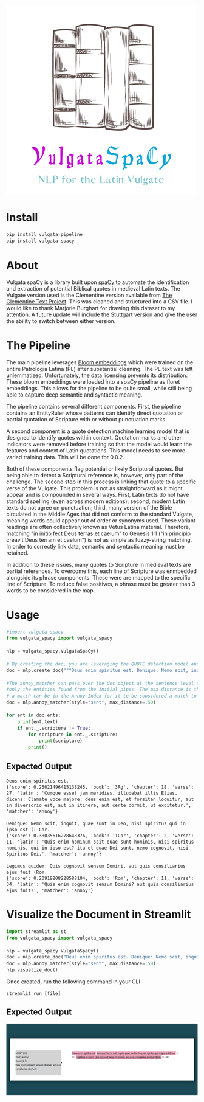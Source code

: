 ![vulgata spacy logo](images/logo.png)

# Install

```python
pip install vulgata-pipeline
pip install vulgata-spacy
```

# About

Vulgata spaCy is a library built upon [spaCy](www.spacy.io) to automate the identification and extraction of potential Biblical quotes in medieval Latin texts. The Vulgate version used is the Clementine version available from [The Clementine Text Project](https://vulsearch.sourceforge.net/). This was cleaned and structured into a CSV file. I would like to thank Marjorie Burghart for drawing this dataset to my attention. A future update will include the Stuttgart version and give the user the ability to switch between either version.

# The Pipeline
The main pipeline leverages [Bloom embeddings](https://explosion.ai/blog/bloom-embeddings) which were trained on the entire Patrologia Latina (PL) after substantial cleaning. The PL text was left unlemmatized. Unfortunately, the data licensing prevents its distribution. These bloom embeddings were loaded into a spaCy pipeline as floret embeddings. This allows for the pipeline to be quite small, while still being able to capture deep semantic and syntactic meaning.

The pipeline contains several different components. First, the pipeline contains an EntityRuler whose patterns can identify direct quotation or partial quotation of Scripture with or without punctuation marks.

A second component is a quote detection machine learning model that is designed to identify quotes within context. Quotation marks and other indicators were removed before training so that the model would learn the features and context of Latin quotations. This model needs to see more varied training data. This will be done for 0.0.2.

Both of these components flag potential or likely Scriptural quotes. But being able to detect a Scriptural reference is, however, only part of the challenge. The second step in this process is linking that quote to a specific verse of the Vulgate. This problem is not as straightforward as it might appear and is compounded in several ways. First, Latin texts do not have standard spelling (even across modern editions); second, modern Latin texts do not agree on punctuation; third, many version of the Bible circulated in the Middle Ages that did not conform to the standard Vulgate, meaning words could appear out of order or synonyms used. These variant readings are often collectively known as Vetus Latina material. Therefore, matching "in initio fect Deus terras et caelum" to Genesis 1:1 ("in principio creavit Deus terram et caelum") is not as simple as fuzzy-string matching. In order to correctly link data, semantic and syntactic meaning must be retained.

In addition to these issues, many quotes to Scripture in medieval texts are partial references. To overcome this, each line of Scripture was enmbedded alongside its phrase components. These were are mapped to the specific line of Scripture. To reduce false positives, a phrase must be greater than 3 words to be considered in the map.


# Usage

```python
#import vulgata-spacy
from vulgata_spacy import vulgata_spacy

nlp = vulgata_spacy.VulgataSpaCy()

# By creating the doc, you are leveraging the QUOTE detection model and the EntityRuler
doc = nlp.create_doc("""Deus enim spiritus est. Denique: Nemo scit, inquit, quae sunt in Deo, nisi spiritus qui in ipso est (I Cor. II, 11). Legimus quidem: Quis cognovit sensum Domini, aut quis consiliarius ejus fuit (Rom. XI, 34)?""")

#The annoy_matcher can pass over the doc object at the sentence level or across
#only the entities found from the initial pipes. The max distance is the furtherst
# a match can be in the Annoy Index for it to be considered a match to Scripture
doc = nlp.annoy_matcher(style="sent", max_distance=.50)

for ent in doc.ents:
    print(ent.text)
    if ent._.scripture != True:
        for scripture in ent._.scripture:
            print(scripture)
        print()
```
## Expected Output

```
Deus enim spiritus est.
{'score': 0.25021496415138245, 'book': '3Rg', 'chapter': 18, 'verse': 27, 'latin': 'Cumque esset jam meridies, illudebat illis Elias, dicens: Clamate voce majore: deus enim est, et forsitan loquitur, aut in diversorio est, aut in itinere, aut certe dormit, ut excitetur.', 'matcher': 'annoy'}

Denique: Nemo scit, inquit, quae sunt in Deo, nisi spiritus qui in ipso est (I Cor.
{'score': 0.38035616278648376, 'book': '1Cor', 'chapter': 2, 'verse': 11, 'latin': 'Quis enim hominum scit quae sunt hominis, nisi spiritus hominis, qui in ipso est? ita et quae Dei sunt, nemo cognovit, nisi Spiritus Dei.', 'matcher': 'annoy'}

Legimus quidem: Quis cognovit sensum Domini, aut quis consiliarius ejus fuit (Rom.
{'score': 0.20919208228588104, 'book': 'Rom', 'chapter': 11, 'verse': 34, 'latin': 'Quis enim cognovit sensum Domini? aut quis consiliarius ejus fuit?', 'matcher': 'annoy'}
```

# Visualize the Document in Streamlit
```python
import streamlit as st
from vulgata_spacy import vulgata_spacy

nlp = vulgata_spacy.VulgataSpaCy()
doc = nlp.create_doc("Deus enim spiritus est. Denique: Nemo scit, inquit, quae sunt in Deo, nisi spiritus qui in ipso est (I Cor. II, 11). Legimus quidem: Quis cognovit sensum Domini, aut quis consiliarius ejus fuit (Rom. XI, 34)?")
doc = nlp.annoy_matcher(style="sent", max_distance=.50)
nlp.visualize_doc()
```

Once created, run the following command in your CLI

```
streamlit run [file]
```

## Expected Output
![streamlit demo](images/streamlit-demo.png)
